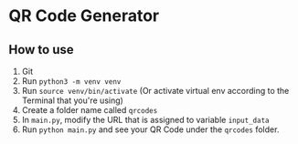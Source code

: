 # QR Code Generator

## How to use
1. Git 
2. Run `python3 -m venv venv`
3. Run `source venv/bin/activate` (Or activate virtual env according to the Terminal that you're using)
2. Create a folder name called `qrcodes`
3. In `main.py`, modify the URL that is assigned to variable `input_data`
4. Run `python main.py` and see your QR Code under the `qrcodes` folder.